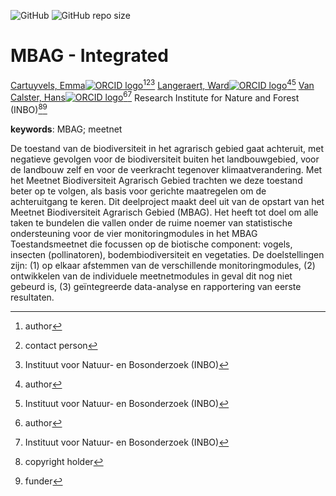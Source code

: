 <!-- spell-check: ignore:start -->
<!-- badges: start -->
![GitHub](https://img.shields.io/github/license/inbo/mbag-integrated)
![GitHub repo size](https://img.shields.io/github/repo-size/inbo/mbag-integrated)
<!-- badges: end -->

# MBAG - Integrated

[Cartuyvels, Emma![ORCID logo](https://info.orcid.org/wp-content/uploads/2019/11/orcid_16x16.png)](https://orcid.org/0000-0001-7856-6360)[^aut][^cre][^inbo.be]
[Langeraert, Ward![ORCID logo](https://info.orcid.org/wp-content/uploads/2019/11/orcid_16x16.png)](https://orcid.org/0000-0002-5900-8109)[^aut][^inbo.be]
[Van Calster, Hans![ORCID logo](https://info.orcid.org/wp-content/uploads/2019/11/orcid_16x16.png)](https://orcid.org/0000-0001-8595-8426)[^aut][^inbo.be]
Research Institute for Nature and Forest (INBO)[^cph][^fnd]

[^cph]: copyright holder
[^fnd]: funder
[^aut]: author
[^cre]: contact person
[^inbo.be]: Instituut voor Natuur- en Bosonderzoek (INBO)

**keywords**: MBAG; meetnet
<!-- spell-check: ignore:end -->

<!-- community: inbo -->

<!-- description: start -->
De toestand van de biodiversiteit in het agrarisch gebied gaat achteruit, met negatieve gevolgen voor de biodiversiteit buiten het landbouwgebied, voor de landbouw zelf en voor de veerkracht tegenover klimaatverandering. Met het Meetnet Biodiversiteit Agrarisch Gebied trachten we deze toestand beter op te volgen, als basis voor gerichte maatregelen om de achteruitgang te keren.
Dit deelproject maakt deel uit van de opstart van het Meetnet Biodiversiteit Agrarisch Gebied (MBAG). Het heeft tot doel om alle taken te bundelen die vallen onder de ruime noemer van statistische ondersteuning voor de vier monitoringmodules in het MBAG Toestandsmeetnet die focussen op de biotische component: vogels, insecten (pollinatoren), bodembiodiversiteit en vegetaties.
De doelstellingen zijn: (1) op elkaar afstemmen van de verschillende monitoringmodules, (2) ontwikkelen van de individuele meetnetmodules in geval dit nog niet gebeurd is, (3) geïntegreerde data-analyse en rapportering van eerste resultaten.
<!-- description: end -->
